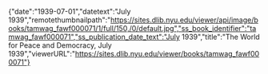 {"date":"1939-07-01","datetext":"July 1939","remotethumbnailpath":"https://sites.dlib.nyu.edu/viewer/api/image/books/tamwag_fawf000071/1/full/150,/0/default.jpg","ss_book_identifier":"tamwag_fawf000071","ss_publication_date_text":"July 1939","title":"The World for Peace and Democracy, July 1939","viewerURL":"https://sites.dlib.nyu.edu/viewer/books/tamwag_fawf000071"}